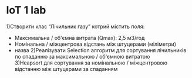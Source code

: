 # IoT 1 lab 
1)Створити клас “Лічильник газу” котрий містить поля:
- Максимальна / об'ємна витрата (Qmax): 2,5 м3/год
- Номінальна / міжцентрова відстань між штуцерами (міліметри)
- назва
2)Реалізувати Selection алгоритм для сортування лічильників по спаданню за максимальною / об'ємною витратою  
3)Heapsort для сортування за номінальною / міжцентровою відстанню між штуцерами за спаданням

